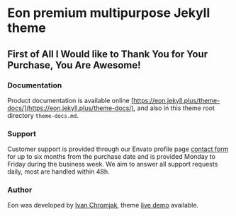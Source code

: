 # Eon premium multipurpose Jekyll theme

## First of All I Would like to Thank You for Your Purchase, You Are Awesome!

### Documentation
Product documentation is available online [https://eon.jekyll.plus/theme-docs/](https://eon.jekyll.plus/theme-docs/), and also in this theme root directory `theme-docs.md`. 

### Support
Customer support is provided through our Envato profile page [contact form](https://themeforest.net/user/pressapps) for up to six months from the purchase date and is provided Monday to Friday during the business week. We aim to answer all support requests daily, most are handled within 48h.

### Author
Eon was developed by [Ivan Chromjak](https://ivanchromjak.com), theme [live demo](https://eon.jekyll.plus/) available.
